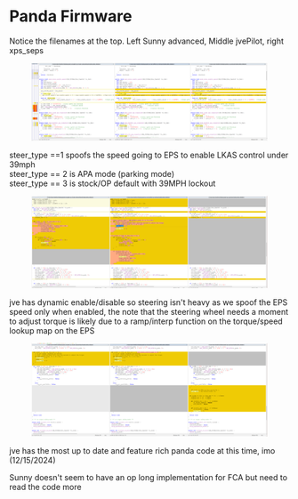 # Panda Firmware

Notice the filenames at the top. Left Sunny advanced, Middle jvePilot, right xps\_seps

<figure><img src="../.gitbook/assets/Screenshot 2024-12-15 092716.png" alt=""><figcaption></figcaption></figure>

steer\_type ==1 spoofs the speed going to EPS to enable LKAS control under 39mph\
steer\_type == 2 is APA mode (parking mode)\
steer\_type == 3 is stock/OP default with 39MPH lockout

<figure><img src="../.gitbook/assets/Screenshot 2024-12-15 092739.png" alt=""><figcaption></figcaption></figure>

jve has dynamic enable/disable so steering isn't heavy as we spoof the EPS speed only when enabled, the note that the steering wheel needs a moment to adjust torque is likely due to a ramp/interp function on the torque/speed lookup map on the EPS

<figure><img src="../.gitbook/assets/Screenshot 2024-12-15 092749.png" alt=""><figcaption></figcaption></figure>

jve has the most up to date and feature rich panda code at this time, imo (12/15/2024)

Sunny doesn't seem to have an op long implementation for FCA but need to read the code more
